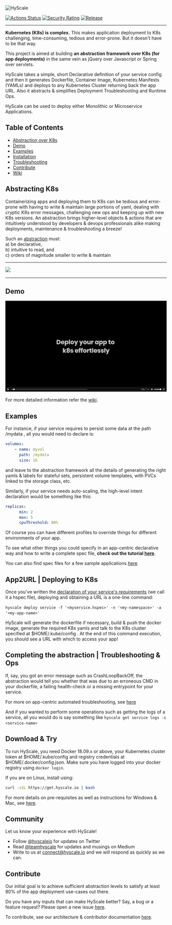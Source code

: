 ![HyScale](https://www.hyscale.io/wp-content/uploads/2019/01/hyscale-logo.png)

[![Actions Status](https://github.com/hyscale/hyscale/workflows/Build/badge.svg)](https://github.com/hyscale/hyscale/actions?query=workflow%3ABuild)
[![Security Rating](https://sonarcloud.io/api/project_badges/measure?project=io.hyscale%3Ahyscale&metric=security_rating)](https://sonarcloud.io/dashboard?id=io.hyscale%3Ahyscale)
[![Release](https://img.shields.io/github/v/release/hyscale/hyscale)](https://github.com/hyscale/hyscale/releases/latest)

***

**Kubernetes (K8s) is complex.** This makes application deployment to K8s challenging, time-consuming, tedious and error-prone. But it doesn't have to be that way.

This project is aimed at building **an abstraction framework over K8s (for app deployments)** in the same vein as jQuery over Javascript or Spring over servlets.

HyScale takes a simple, short Declarative definition of your service config and then it generates Dockerfile, Container Image, Kubernetes Manifests (YAMLs) and deploys to any Kubernetes Cluster returning back the app URL. Also it abstracts & simplifies Deployment Troubleshooting and Runtime Ops.

HyScale can be used to deploy either Monolithic or Microservice Applications.

## Table of Contents

- [Abstraction over K8s](#abstracting-k8s)
- [Demo](#demo)
- [Examples](#examples)
- [Installation](#download--try)
- [Troubleshooting](#completing-the-abstraction--troubleshooting--ops)
- [Contribute](#contribute)
- [Wiki](https://github.com/hyscale/hyscale/wiki)

## Abstracting K8s

Containerizing apps and deploying them to K8s can be tedious and error-prone with having to write & maintain large portions of yaml, dealing with cryptic K8s error messages, challenging new ops and keeping up with new K8s versions. An abstraction brings higher-level objects & actions that are intuitively understood by developers & devops professionals alike making deployments, maintenance & troubleshooting a breeze!

Such an [abstraction](https://github.com/hyscale/hyscale/wiki/App-centric-Abstraction) must: <br />
a) be declarative, <br />
b) intuitive to read, and <br /> 
c) orders of magnitude smaller to write & maintain

***

<img src="https://github.com/hyscale/hyscale/blob/master/docs/images/hyscale-app2k8s.png" width="750" />

***

## Demo
[![Watch the video](docs/images/hyscale-demo.png)](https://www.hyscale.io/wp-content/uploads/2020/05/200521-HS-OSS-1.mp4)

For more detailed information refer the [wiki](https://github.com/hyscale/hyscale/wiki).

## Examples

For instance, if your service requires to persist some data at the path /mydata , all you would need to declare is:

```yaml
volumes:
    - name: myvol
      path: /mydata
      size: 1G
```

and leave to the abstraction framework all the details of generating the right yamls & labels for stateful sets, persistent volume templates, with PVCs linked to the storage class, etc.


Similarly, if your service needs auto-scaling, the high-level intent declaration would be something like this:

```yaml
replicas:
      min: 2
      max: 5
      cpuThreshold: 80%
```
Of course you can have different profiles to override things for different environments of your app.

To see what other things you could specify in an app-centric declarative way and how to write a complete spec file, **check out the tutorial [here](https://github.com/hyscale/hyscale/wiki/Tutorial)**.

You can also find spec files for a few sample applications [here](https://github.com/hyscale/hyscale/tree/master/examples).


## App2URL | Deploying to K8s

Once you've written the [declaration of your service's requirements](https://github.com/hyscale/hyscale/wiki/Tutorial) (we call it a hspec file), deploying and obtaining a URL is a one-line command:

```hyscale deploy service -f '<myservice.hspec>' -n '<my-namespace>' -a '<my-app-name>'```

HyScale will generate the dockerfile if necessary, build & push the docker image, generate the required K8s yamls and talk to the K8s cluster specified at $HOME/.kube/config . At the end of this command execution, you should see a URL with which to access your app!


## Completing the abstraction | Troubleshooting & Ops

If, say, you got an error message such as CrashLoopBackOff, the abstraction would tell you whether that was due to an erroneous CMD in your dockerfile, a failing health-check or a missing entrypoint for your service. 

For more on app-centric automated troubleshooting, see [here](https://github.com/hyscale/hyscale/wiki/App-centric-Troubleshooting)

And if you wanted to perform some operations such as getting the logs of a service, all you would do is say something like 
```hyscale get service logs -s <service-name>```


## Download & Try

To run HyScale, you need Docker 18.09.x or above, your Kubernetes cluster token at $HOME/.kube/config and registry credentials at $HOME/.docker/config.json. Make sure you have logged into your docker registry using `docker login`.

If you are on Linux, install using:
```sh
curl -sSL https://get.hyscale.io | bash
```

For more details on pre-requisites as well as instructions for Windows & Mac, see [here](https://github.com/hyscale/hyscale/wiki/Installation).


## Community
Let us know your experience with HyScale!
* Follow [@hyscaleio](https://twitter.com/hyscaleio) for updates on Twitter 
* Read [@teamhyscale](https://medium.com/@teamhyscale)  for updates and musings on Medium
* Write to us at connect@hyscale.io  and we will respond as quickly as we can.


## Contribute

Our initial goal is to achieve sufficient abstraction levels to satisfy at least 80% of the app deployment use-cases out there. 

Do you have any inputs that can make HyScale better? Say, a bug or a feature request? Please open a new issue [here](https://github.com/hyscale/hyscale/issues). 

To contribute, see our architecture & contributor documentation [here](https://github.com/hyscale/hyscale/blob/master/docs/contributor-guide.md).

